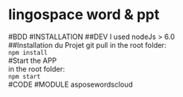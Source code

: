 ﻿# lingospace word & ppt
#BDD
#INSTALLATION
##DEV
I used nodeJs > 6.0    
##Installation du Projet
git pull
in the root folder:  
`npm install`  
#Start the APP  
in the root folder:  
`npm start`  
#CODE
#MODULE
asposewordscloud
